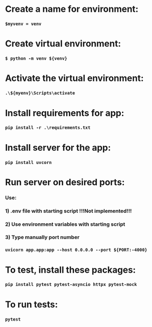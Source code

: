 # Create a name for environment:
### ```$myvenv = venv```

# Create virtual environment:
### ```$ python -m venv ${venv}```

# Activate the virtual environment:
### ```.\${myenv}\Scripts\activate```

# Install requirements for app:
### ```pip install -r .\requirements.txt```

# Install server for the app:
### ```pip install uvcorn```

# Run server on desired ports:
### Use:
### 1) .env file with starting script !!!Not implemented!!!
### 2) Use environment variables with starting script
### 3) Type manually port number
### ```uvicorn app.app:app --host 0.0.0.0 --port ${PORT:-4000}```

# To test, install these packages:
### ```pip install pytest pytest-asyncio httpx pytest-mock```

# To run tests:
### ```pytest```